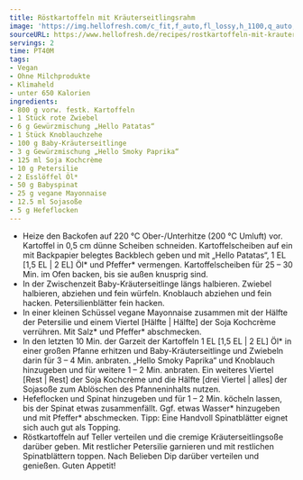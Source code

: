 ```yaml
---
title: Röstkartoffeln mit Kräuterseitlingsrahm
image: 'https://img.hellofresh.com/c_fit,f_auto,fl_lossy,h_1100,q_auto,w_2600/hellofresh_s3/image/rostkartoffeln-mit-krauterseitlingsrahm-988ac4e5.jpg'
sourceURL: https://www.hellofresh.de/recipes/rostkartoffeln-mit-krauterseitlingsrahm-62f0fce188110961420e6fca
servings: 2
time: PT40M
tags:
- Vegan
- Ohne Milchprodukte
- Klimaheld
- unter 650 Kalorien
ingredients:
- 800 g vorw. festk. Kartoffeln
- 1 Stück rote Zwiebel
- 6 g Gewürzmischung „Hello Patatas“
- 1 Stück Knoblauchzehe
- 100 g Baby-Kräuterseitlinge
- 3 g Gewürzmischung „Hello Smoky Paprika“
- 125 ml Soja Kochcrème
- 10 g Petersilie
- 2 Esslöffel Öl*
- 50 g Babyspinat
- 25 g vegane Mayonnaise
- 12.5 ml Sojasoße
- 5 g Hefeflocken
---
```


- Heize den Backofen auf 220 °C Ober-/Unterhitze (200 °C Umluft) vor.  Kartoffel in 0,5 cm dünne Scheiben schneiden. Kartoffelscheiben auf ein mit Backpapier belegtes Backblech geben und mit „Hello Patatas“, 1 EL [1,5 EL | 2 EL] Öl\* und Pfeffer\* vermengen.  Kartoffelscheiben für 25 – 30 Min. im Ofen backen, bis sie außen knusprig sind.
- In der Zwischenzeit Baby-Kräuterseitlinge längs halbieren.  Zwiebel halbieren, abziehen und fein würfeln.  Knoblauch abziehen und fein hacken.  Petersilienblätter fein hacken.
- In einer kleinen Schüssel vegane Mayonnaise zusammen mit der Hälfte der Petersilie und einem Viertel [Hälfte | Hälfte] der Soja Kochcrème verrühren. Mit Salz\* und Pfeffer\* abschmecken.
- In den letzten 10 Min. der Garzeit der Kartoffeln 1 EL [1,5 EL | 2 EL] Öl\* in einer großen Pfanne erhitzen und Baby-Kräuterseitlinge und Zwiebeln darin für 3 – 4 Min. anbraten.  „Hello Smoky Paprika“ und Knoblauch hinzugeben und für weitere 1 – 2 Min. anbraten.  Ein weiteres Viertel [Rest | Rest] der Soja Kochcrème und die Hälfte [drei Viertel | alles] der Sojasoße zum Ablöschen des Pfanneninhalts nutzen.
- Hefeflocken und Spinat hinzugeben und für 1 – 2 Min. köcheln lassen, bis der Spinat etwas zusammenfällt. Ggf. etwas Wasser\* hinzugeben und mit Pfeffer\* abschmecken. ﻿Tipp: Eine Handvoll Spinatblätter eignet sich auch gut als Topping.
- Röstkartoffeln auf Teller verteilen und die cremige Kräuterseitlingsoße darüber geben. Mit restlicher Petersilie garnieren und mit restlichen Spinatblättern toppen. Nach Belieben Dip darüber verteilen und genießen.  Guten Appetit!
